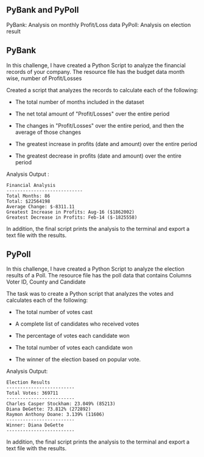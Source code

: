 ## PyBank and PyPoll

PyBank: Analysis on monthly Profit/Loss data
PyPoll: Analysis on election result


## PyBank

In this challenge, I have created a Python Script to analyze the financial records of your company. The resource file has the budget data month wise, number of Profit/Losses

Created a script that analyzes the records to calculate each of the following:

* The total number of months included in the dataset

* The net total amount of "Profit/Losses" over the entire period

* The changes in "Profit/Losses" over the entire period, and then the average of those changes

* The greatest increase in profits (date and amount) over the entire period

* The greatest decrease in profits (date and amount) over the entire period

Analysis Output :

  ```text
  Financial Analysis
  ----------------------------
  Total Months: 86
  Total: $22564198
  Average Change: $-8311.11
  Greatest Increase in Profits: Aug-16 ($1862002)
  Greatest Decrease in Profits: Feb-14 ($-1825558)
  ```

In addition, the final script prints the analysis to the terminal and export a text file with the results.

## PyPoll

In this challenge, I have created a Python Script to analyze the election results of a Poll. The resource file has the poll data that contains Columns Voter ID, County and Candidate

The task was to create a Python script that analyzes the votes and calculates each of the following:

* The total number of votes cast

* A complete list of candidates who received votes

* The percentage of votes each candidate won

* The total number of votes each candidate won

* The winner of the election based on popular vote.

Analysis Output:


  ```text
  Election Results
  -------------------------
  Total Votes: 369711
  -------------------------
  Charles Casper Stockham: 23.049% (85213)
  Diana DeGette: 73.812% (272892)
  Raymon Anthony Doane: 3.139% (11606)
  -------------------------
  Winner: Diana DeGette
  -------------------------
  ```

In addition, the final script prints the analysis to the terminal and export a text file with the results.

